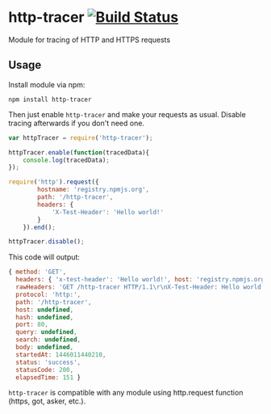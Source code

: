 # http-tracer [![Build Status](https://travis-ci.org/frux/http-tracer.svg?branch=master)](https://travis-ci.org/frux/http-tracer)
Module for tracing of HTTP and HTTPS requests

## Usage
Install module via npm:

``npm install http-tracer``

Then just enable ``http-tracer`` and make your requests as usual. Disable tracing afterwards if you don't need one.

```js
var httpTracer = require('http-tracer');

httpTracer.enable(function(tracedData){
    console.log(tracedData);
});

require('http').request({
        hostname: 'registry.npmjs.org',
        path: '/http-tracer',
        headers: {
            'X-Test-Header': 'Hello world!'
        }
    }).end();

httpTracer.disable();
```

This code will output:

```js
{ method: 'GET',
  headers: { 'x-test-header': 'Hello world!', host: 'registry.npmjs.org' },
  rawHeaders: 'GET /http-tracer HTTP/1.1\r\nX-Test-Header: Hello world!\r\nHost: registry.npmjs.org\r\nConnection: close\r\n\r\n',
  protocol: 'http:',
  path: '/http-tracer',
  host: undefined,
  hash: undefined,
  port: 80,
  query: undefined,
  search: undefined,
  body: undefined,
  startedAt: 1446011440210,
  status: 'success',
  statusCode: 200,
  elapsedTime: 151 }
```

``http-tracer`` is compatible with any module using http.request function (https, got, asker, etc.).
